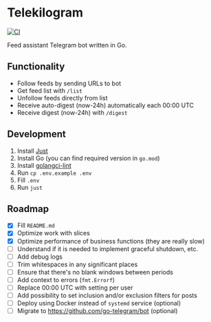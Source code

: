 # Telekilogram

[![CI](https://github.com/hu553in/telekilogram/actions/workflows/ci.yml/badge.svg)](https://github.com/hu553in/telekilogram/actions/workflows/ci.yml)

Feed assistant Telegram bot written in Go.

## Functionality

- Follow feeds by sending URLs to bot
- Get feed list with `/list`
- Unfollow feeds directly from list
- Receive auto-digest (now-24h) automatically each 00:00 UTC
- Receive digest (now-24h) with `/digest`

## Development

1. Install [Just](https://just.systems/)
1. Install Go (you can find required version in `go.mod`)
1. Install [golangci-lint](https://golangci-lint.run/)
1. Run `cp .env.example .env`
1. Fill `.env`
1. Run `just`

## Roadmap

- [x] Fill `README.md`
- [x] Optimize work with slices
- [x] Optimize performance of business functions (they are really slow)
- [ ] Understand if it is needed to implement graceful shutdown, etc.
- [ ] Add debug logs
- [ ] Trim whitespaces in any significant places
- [ ] Ensure that there's no blank windows between periods
- [ ] Add context to errors (`fmt.Errorf`)
- [ ] Replace 00:00 UTC with setting per user
- [ ] Add possibility to set inclusion and/or exclusion filters for posts
- [ ] Deploy using Docker instead of `systemd` service (optional)
- [ ] Migrate to https://github.com/go-telegram/bot (optional)
